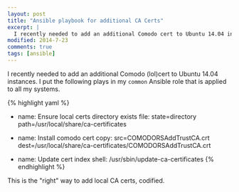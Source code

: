 ```yaml
---
layout: post
title: "Ansible playbook for additional CA Certs"
excerpt: |
  I recently needed to add an additional Comodo cert to Ubuntu 14.04 instances. I put the following plays in my <code>common</code> Ansible role that is applied to all my systems:
modified: 2014-7-23
comments: true
tags: [ansible]
---
```

I recently needed to add an additional Comodo (lol)cert to Ubuntu 14.04 instances. I put the following plays in my `common` Ansible role that is applied to all my systems.

{% highlight yaml %}
- name: Ensure local certs directory exists
  file: state=directory path=/usr/local/share/ca-certificates

- name: Install comodo cert
  copy: src=COMODORSAddTrustCA.crt dest=/usr/local/share/ca-certificates/COMODORSAddTrustCA.crt

- name: Update cert index
  shell: /usr/sbin/update-ca-certificates
{% endhighlight %}

This is the "right" way to add local CA certs, codified.
